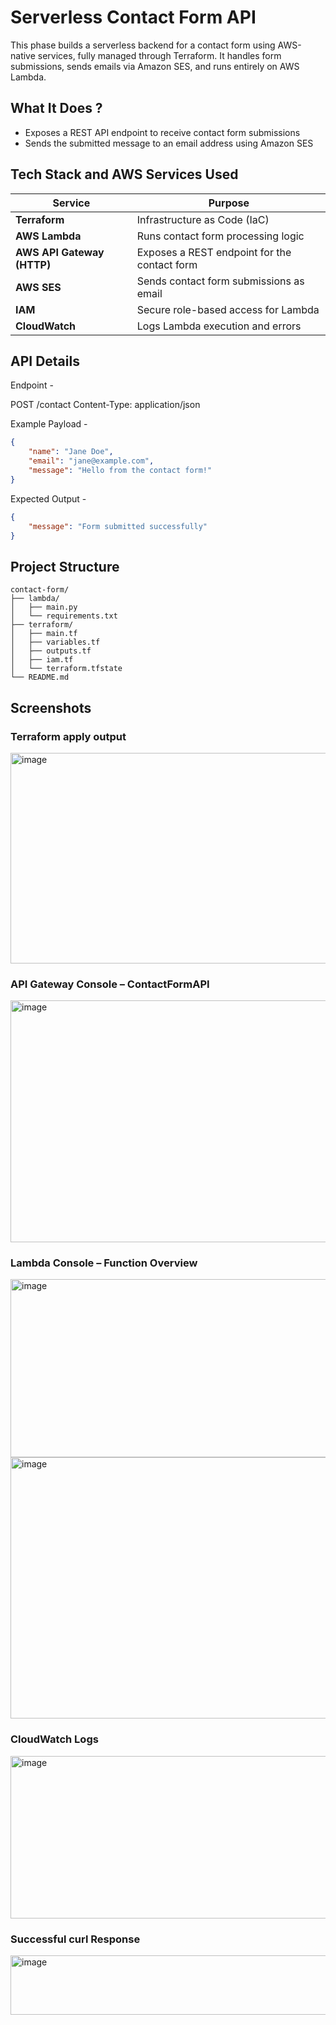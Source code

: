 # Serverless Contact Form API

This phase builds a serverless backend for a contact form using AWS-native services, fully managed through Terraform. It handles form submissions, sends emails via Amazon SES, and runs entirely on AWS Lambda.


## What It Does ?
- Exposes a REST API endpoint to receive contact form submissions
- Sends the submitted message to an email address using Amazon SES


## Tech Stack and AWS Services Used

| Service          | Purpose                                 |
|------------------|-----------------------------------------|
| **Terraform**    | Infrastructure as Code (IaC)            |
| **AWS Lambda**   | Runs contact form processing logic      |
| **AWS API Gateway (HTTP)** | Exposes a REST endpoint for the contact form |
| **AWS SES**      | Sends contact form submissions as email |
| **IAM**          | Secure role-based access for Lambda     |
| **CloudWatch**   | Logs Lambda execution and errors        |


## API Details

Endpoint -

POST /contact
Content-Type: application/json

Example Payload -

```json
{
    "name": "Jane Doe",
    "email": "jane@example.com",
    "message": "Hello from the contact form!"
}
```
Expected Output -
 
```json
{
    "message": "Form submitted successfully"
}
```

## Project Structure

```text
contact-form/
├── lambda/
│   ├── main.py
│   └── requirements.txt
├── terraform/
│   ├── main.tf
│   ├── variables.tf
│   ├── outputs.tf
│   ├── iam.tf
│   └── terraform.tfstate
└── README.md
```


## Screenshots

### Terraform apply output 
<img width="979" height="337" alt="image" src="https://github.com/user-attachments/assets/5b65b714-12bb-4f67-983e-3fdac389c6d4" />

### API Gateway Console – ContactFormAPI
<img width="979" height="387" alt="image" src="https://github.com/user-attachments/assets/80b1a21a-010f-4d6b-9106-4f0f7845388d" />

### Lambda Console – Function Overview
<img width="979" height="285" alt="image" src="https://github.com/user-attachments/assets/59a90e87-126e-412f-a4c6-7162eb4147c6" />
<img width="979" height="418" alt="image" src="https://github.com/user-attachments/assets/7df7740c-22e8-483f-b528-64b100608c45" />

### CloudWatch Logs
<img width="979" height="260" alt="image" src="https://github.com/user-attachments/assets/ce7bdd89-f822-4f75-ba5a-69cca2f2ee06" />

### Successful curl Response
<img width="979" height="95" alt="image" src="https://github.com/user-attachments/assets/828e2917-6044-40d1-b251-012a0dacb2ac" />

